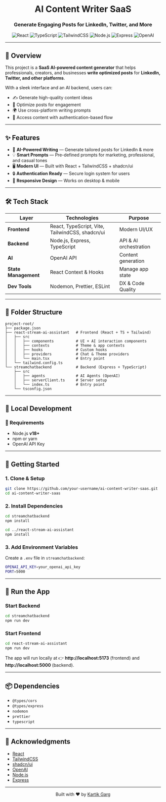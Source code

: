 <div align="center">

# AI Content Writer SaaS  
### Generate Engaging Posts for LinkedIn, Twitter, and More

</div>

<p align="center">
  <img src="https://img.shields.io/badge/React-61DAFB?style=for-the-badge&logo=react&logoColor=black" alt="React"/>
  <img src="https://img.shields.io/badge/TypeScript-3178C6?style=for-the-badge&logo=typescript&logoColor=white" alt="TypeScript"/>
  <img src="https://img.shields.io/badge/TailwindCSS-38B2AC?style=for-the-badge&logo=tailwind-css&logoColor=white" alt="TailwindCSS"/>
  <img src="https://img.shields.io/badge/Node.js-43853D?style=for-the-badge&logo=node.js&logoColor=white" alt="Node.js"/>
  <img src="https://img.shields.io/badge/Express.js-000000?style=for-the-badge&logo=express&logoColor=white" alt="Express"/>
  <img src="https://img.shields.io/badge/OpenAI-412991?style=for-the-badge&logo=openai&logoColor=white" alt="OpenAI"/>
</p>

---

## 📌 Overview

This project is a **SaaS AI-powered content generator** that helps professionals, creators, and businesses **write optimized posts** for **LinkedIn, Twitter, and other platforms**.  

With a sleek interface and an AI backend, users can:  
- ✍️ Generate high-quality content ideas  
- 🚀 Optimize posts for engagement  
- 🌍 Use cross-platform writing prompts  
- 🔐 Access content with authentication-based flow  

---

## ✨ Features

- 🧠 **AI-Powered Writing** — Generate tailored posts for LinkedIn & more  
- 💡 **Smart Prompts** — Pre-defined prompts for marketing, professional, and casual tones  
- 🖥️ **Modern UI** — Built with React + TailwindCSS + shadcn/ui  
- 🔒 **Authentication Ready** — Secure login system for users  
- 📱 **Responsive Design** — Works on desktop & mobile  

---

## 🛠️ Tech Stack

| Layer | Technologies | Purpose |
|-------|--------------|---------|
| **Frontend** | React, TypeScript, Vite, TailwindCSS, shadcn/ui | Modern UI/UX |
| **Backend** | Node.js, Express, TypeScript | API & AI orchestration |
| **AI** | OpenAI API | Content generation |
| **State Management** | React Context & Hooks | Manage app state |
| **Dev Tools** | Nodemon, Prettier, ESLint | DX & Code Quality |

---

## 📁 Folder Structure

```
project-root/
├── package.json
├── react-stream-ai-assistant   # Frontend (React + TS + Tailwind)
│   ├── src
│   │   ├── components          # UI + AI interaction components
│   │   ├── contexts            # Theme & app contexts
│   │   ├── hooks               # Custom hooks
│   │   ├── providers           # Chat & Theme providers
│   │   └── main.tsx            # Entry point
│   └── tailwind.config.ts
└── streamchatbackend           # Backend (Express + TypeScript)
    ├── src
    │   ├── agents              # AI Agents (OpenAI)
    │   ├── serverClient.ts     # Server setup
    │   └── index.ts            # Entry point
    └── tsconfig.json
```

---

## 🧪 Local Development

### 🔧 Requirements

- Node.js **v18+**
- npm or yarn
- OpenAI API Key

---

## 🏁 Getting Started

### 1. Clone & Setup

```bash
git clone https://github.com/your-username/ai-content-writer-saas.git
cd ai-content-writer-saas
```

### 2. Install Dependencies

```bash
cd streamchatbackend
npm install

cd ../react-stream-ai-assistant
npm install
```

### 3. Add Environment Variables

Create a `.env` file in `streamchatbackend`:

```bash
OPENAI_API_KEY=your_openai_api_key
PORT=5000
```

---

## 🚦 Run the App

### Start Backend

```bash
cd streamchatbackend
npm run dev
```

### Start Frontend

```bash
cd react-stream-ai-assistant
npm run dev
```

The app will run locally at 👉 **http://localhost:5173** (frontend) and **http://localhost:5000** (backend).

---

## 📦 Dependencies

- `@types/cors`  
- `@types/express`  
- `nodemon`  
- `prettier`  
- `typescript`  

---

## 🙌 Acknowledgments

- [React](https://react.dev/)  
- [TailwindCSS](https://tailwindcss.com/)  
- [shadcn/ui](https://ui.shadcn.com/)  
- [OpenAI](https://openai.com/)  
- [Node.js](https://nodejs.org/)  
- [Express](https://expressjs.com/)  

---

<div align="center">
  Built with ❤️ by <a href="https://github.com/kartik0905">Kartik Garg</a>
</div>
